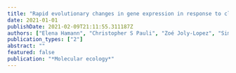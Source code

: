 ```yaml
---
title: "Rapid evolutionary changes in gene expression in response to climate fluctuations"
date: 2021-01-01
publishDate: 2021-02-09T21:11:55.311187Z
authors: ["Elena Hamann", "Christopher S Pauli", "Zoé Joly-Lopez", "Simon C Groen", "Joshua S Rest", "Nolan C Kane", "Michael D Purugganan", "Steven J Franks"]
publication_types: ["2"]
abstract: ""
featured: false
publication: "*Molecular ecology*"
---
```


